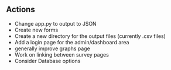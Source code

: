 ## Actions
* Change app.py to output to JSON
* Create new forms
* Create a new directory for the output files (currently .csv files)
* Add a login page for the admin/dashboard area
* generally improve graphs page
* Work on linking between survey pages
* Consider Database options 

